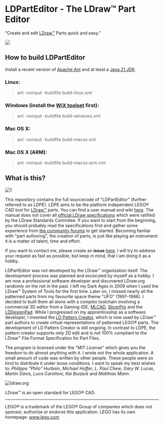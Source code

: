 # LDPartEditor - The LDraw™ Part Editor
"Create and edit [LDraw™](https://www.ldraw.org) Parts quick and easy."

![](https://github.com/nilsschmidt1337/ldparteditor/workflows/Java%20CI/badge.svg?branch=master)

## How to build LDPartEditor

Install a recent version of [Apache Ant](https://ant.apache.org/) and at least a [Java 21 JDK](https://openjdk.java.net/).

### Linux:
> ant -noinput -buildfile build-linux.xml

### Windows (install the [WiX toolset](https://wixtoolset.org/) first):
> ant -noinput -buildfile build-windows.xml

### Mac OS X:
> ant -noinput -buildfile build-macos.xml

### Mac OS X (ARM):
> ant -noinput -buildfile build-macos-arm.xml

## What is this?

![1](https://user-images.githubusercontent.com/11047164/154556480-3c25947c-9f05-4ed3-b379-83e826945f4f.png)

This repository contains the full sourcecode of "LDPartEditor" (further referred to as LDPE).
LDPE aims to be the platform independent LEGO® CAD tool for [LDraw™](https://www.ldraw.org) parts.
You can find a user manual and wiki [here](https://github.com/nilsschmidt1337/ldparteditor/wiki). The manual does not cover all [official LDraw specifications](https://www.ldraw.org/article/218.html) which were ratified by the LDraw Standards Commitee. If you want to start from the beginning, you should probably read the specifications first and gather some experience from [the community forums](https://forums.ldraw.org/) to get started.
Becoming famliar with "part authoring", the creation of parts, is just like playing an instrument: it is a matter of talent, time and effort.

If you want to contact me, please create an **issue** [here](https://github.com/nilsschmidt1337/ldparteditor/issues). I will try to address your request as fast as possible, but keep in mind, that I am doing it as a hobby.

LDPartEditor was not developed by the LDraw™ organization itself. The development process was planned and excecuted by myself as a hobby. I am now a professional software developer and discovered LDraw.org randomly on the net in the past. I left my Dark Ages in 2009 when I used the LDraw™ System of Tools for the first time. Later on, I missed nearly all the patterned parts from my favourite space theme "UFO" (1997–1998). I decided to built them all alone with a complex toolchain involving a commercial 3D editor from a Gaming-IDE, [MLCAD](http://mlcad.lm-software.com/), [SlicerPro](https://www.philohome.com/isecalc/slicerpro.htm) and the [LDDesignPad](https://lddp.sourceforge.net/).
While I progressed on my apprenticeship as a software developer, I invented the [LD Pattern Creator](https://sourceforge.net/projects/patterncreator/), which is now used by LDraw™ part authors to create virtual representations of patterned LEGO® parts. The development of LD Pattern Creator is still ongoing. In contrast to LDPE, the pattern creator supports only 2D edit and is not 100% compliant to the LDraw™ File Format Specification for Part Files.

The program is licensed under the "MIT License" which gives you the freedom to do almost anything with it.
I wrote not the whole application. A small amount of code was written by other people. These people were so kind to distribute it under loose conditions. I want to speak my best wishes to: *Philippe "Philo" Hurbain*, *Michael Hoffer*, *L. Paul Chew*, *Gary W. Lucas*, *Martin Davis*, *Luca Carettoni*, *Kai Burjack* and *Matthias Mann*.


![ldraw.org](https://lh4.googleusercontent.com/-gm8UHxogrNY/VSa67u-kLkI/AAAAAAAAAXI/akJ3r2ZvsXg/w468-h60-no/ldrawbanner.gif)

LDraw™ is an open standard for LEGO® CAD.

------------------------
LEGO® is a trademark of the LEGO® Group of companies which does not sponsor, authorize or endorse this application.
LEGO has its own homepage: www.lego.com





